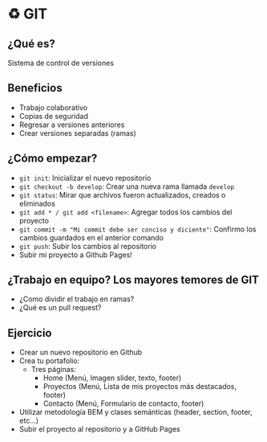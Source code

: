 # ♻️ GIT

## ¿Qué es?
Sistema de control de versiones

## Beneficios
-   Trabajo colaborativo
-   Copias de seguridad
-   Regresar a versiones anteriores
-   Crear versiones separadas (ramas)

## ¿Cómo empezar?

- `git init`: Inicializar el nuevo repositorio
- `git checkout -b develop`: Crear una nueva rama llamada `develop`
- `git status`: Mirar que archivos fueron actualizados, creados o eliminados
- `git add * / git add <filename>`: Agregar todos los cambios del proyecto
- `git commit -m "Mi commit debe ser conciso y diciente"`: Confirmo los cambios guardados en el anterior comando
- `git push`: Subir los cambios al repositorio
- Subir mi proyecto a Github Pages!

## ¿Trabajo en equipo? Los mayores temores de GIT
- ¿Como dividir el trabajo en ramas?
- ¿Qué es un pull request?

## Ejercicio
- Crear un nuevo repositorio en Github
- Crea tu portafolio:
    - Tres páginas:
        - Home (Menú, Imagen slider, texto, footer)
        - Proyectos (Menú, Lista de mis proyectos más destacados, footer)
        - Contacto (Menú, Formulario de contacto, footer)
- Utilizar metodología BEM y clases semánticas (header, section, footer, etc...)
- Subir el proyecto al repositorio y a GitHub Pages